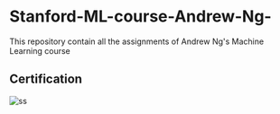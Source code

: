 # Stanford-ML-course-Andrew-Ng-
This repository contain all the assignments of Andrew Ng's Machine Learning course

## Certification
![ss](https://user-images.githubusercontent.com/57380604/84603445-25082c80-ae54-11ea-90f2-0f1b51df352b.PNG)


